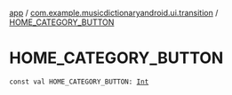 [app](../index.md) / [com.example.musicdictionaryandroid.ui.transition](index.md) / [HOME_CATEGORY_BUTTON](./-h-o-m-e_-c-a-t-e-g-o-r-y_-b-u-t-t-o-n.md)

# HOME_CATEGORY_BUTTON

`const val HOME_CATEGORY_BUTTON: `[`Int`](https://kotlinlang.org/api/latest/jvm/stdlib/kotlin/-int/index.html)